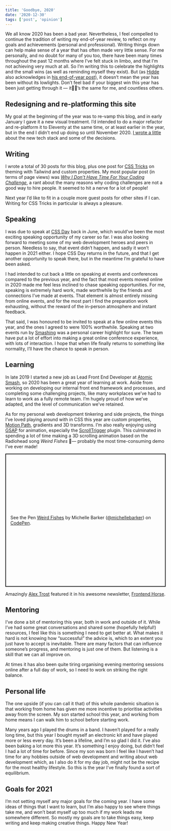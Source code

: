 ```yaml
---
title: 'Goodbye, 2020'
date: '2020-12-30'
tags: ['post', 'opinion']
---
```


We all know 2020 has been a bad year. Nevertheless, I feel compelled to continue the tradition of writing my end-of-year review, to reflect on my goals and achievements (personal and professional). Writing things down can help make sense of a year that has often made very little sense. For me personally, and no doubt for many of you too, there have been many times throughout the past 12 months where I’ve felt stuck in limbo, and that I’m not achieving very much at all. So I’m writing this to celebrate the highlights and the small wins (as well as reminding myself they exist). But (as [Hidde](https://twitter.com/hdv) also acknowledges in [his end-of-year post](https://hiddedevries.nl/en/blog/2020-12-17-2020-in-review)), it doesn’t mean the year has been without its lowlights. Don’t feel bad if your biggest win this year has been just getting through it — it’s the same for me, and countless others.

## Redesigning and re-platforming this site

My goal at the beginning of the year was to re-vamp this blog, and in early January I gave it a new visual treatment. I’d intended to do a major refactor and re-platform it to Eleventy at the same time, or at least earlier in the year, but in the end I didn’t end up doing so until November 2020. [I wrote a little](/launching-the-new-and-improved-css-irl/) about the new tech stack and some of the decisions.

## Writing

I wrote a total of 30 posts for this blog, plus one post for [CSS Tricks](https://css-tricks.com/color-theming-with-css-custom-properties-and-tailwind/) on theming with Tailwind and custom properties. My most popular post (in terms of page views) was _[Why I Don’t Have Time For Your Coding Challenge](/why-i-dont-have-time-for-your-coding-challenge/)_, a rant about the many reasons why coding challenges are not a good way to hire people. It seemed to hit a nerve for a lot of people!

Next year I’d like to fit in a couple more guest posts for other sites if I can. Writing for CSS Tricks in particular is always a pleasure.

## Speaking

I was due to speak at [CSS Day](https://cssday.nl/2021) back in June, which would’ve been the most exciting speaking opportunity of my career so far. I was also looking forward to meeting some of my web development heroes and peers in person. Needless to say, that event didn’t happen, and sadly it won’t happen in 2021 either. I hope CSS Day returns in the future, and that I get another opportunity to speak there, but in the meantime I’m grateful to have been asked.

I had intended to cut back a little on speaking at events and conferences compared to the previous year, and the fact that most events moved online in 2020 made me feel less inclined to chase speaking opportunities. For me, speaking is extremely hard work, made worthwhile by the friends and connections I’ve made at events. That element is almost entirely missing from online events, and for the most part I find the preparation work exhausting, without the reward of the in-person atmosphere and instant feedback.

That said, I was honoured to be invited to speak at a few online events this year, and the ones I agreed to were 100% worthwhile. Speaking at two events run by [Smashing](https://www.smashingmagazine.com/) was a personal career highlight for sure. The team have put a lot of effort into making a great online conference experience, with lots of interaction. I hope that when life finally returns to something like normality, I’ll have the chance to speak in person.

## Learning

In late 2019 I started a new job as Lead Front End Developer at [Atomic Smash](https://www.atomicsmash.co.uk/), so 2020 has been a great year of learning at work. Aside from working on developing our internal front end framework and processes, and completing some challenging projects, like many workplaces we’ve had to learn to work as a fully remote team. I’m hugely proud of how we’ve adapted, and the level of communication we’ve retained.

As for my personal web development tinkering and side projects, the things I’ve loved playing around with in CSS this year are custom properties, [Motion Path](https://developer.mozilla.org/en-US/docs/Web/CSS/CSS_Motion_Path), gradients and 3D transforms. I’m also really enjoying using [GSAP](https://greensock.com/gsap/) for animation, especially the [ScrollTrigger](https://greensock.com/scrolltrigger/) plugin. This culminated in spending a lot of time making a 3D scrolling animation based on the Radiohead song _Weird Fishes_ — probably the most time-consuming demo I’ve ever made!

<p class="codepen" data-height="418" data-theme-id="dark" data-default-tab="result" data-user="michellebarker" data-slug-hash="dyMQYYz" style="height: 418px; box-sizing: border-box; display: flex; align-items: center; justify-content: center; border: 2px solid; margin: 1em 0; padding: 1em;" data-pen-title="Weird Fishes">
  <span>See the Pen <a href="https://codepen.io/michellebarker/pen/dyMQYYz">
  Weird Fishes</a> by Michelle Barker (<a href="https://codepen.io/michellebarker">@michellebarker</a>)
  on <a href="https://codepen.io">CodePen</a>.</span>
</p>
<script async src="https://cpwebassets.codepen.io/assets/embed/ei.js"></script>

Amazingly [Alex Trost](https://twitter.com/trostcodes) featured it in his awesome newsletter, [Frontend Horse](https://frontend.horse/articles/swimming-on-scroll-with-gsap/).

## Mentoring

I’ve done a bit of mentoring this year, both in work and outside of it. While I’ve had some great conversations and shared some (hopefully helpful!) resources, I feel like this is something I need to get better at. What makes it hard is not knowing how “successful” the advice is, which to an extent you just have to accept is inevitable. There are many factors that can influence someone’s progress, and mentoring is just one of them. But listening is a skill that we can all improve on.

At times it has also been quite tiring organising evening mentoring sessions online after a full day of work, so I need to work on striking the right balance.

## Personal life

The one upside (if you can call it that) of this whole pandemic situation is that working from home has given me more incentive to prioritise activities away from the screen. My son started school this year, and working from home means I can walk him to school before starting work.

Many years ago I played the drums in a band. I haven’t played for a really long time, but this year I bought myself an electronic kit and have played more or less every day. It’s been a lifeline, and I’m so glad I did it. I’ve also been baking a lot more this year. It’s something I enjoy doing, but didn’t feel I had a lot of time for before. Since my son was born I feel like I haven’t had time for any hobbies outside of web development and writing about web development which, as I also do it for my day job, might not be the recipe for the most healthy lifestyle. So this is the year I’ve finally found a sort of equilibrium.

## Goals for 2021

I’m not setting myself any major goals for the coming year. I have some ideas of things that I want to learn, but I’m also happy to see where things take me, and won’t beat myself up too much if my work leads me somewhere different. So mostly my goals are to take things easy, keep writing and keep making creative things. Happy New Year!
